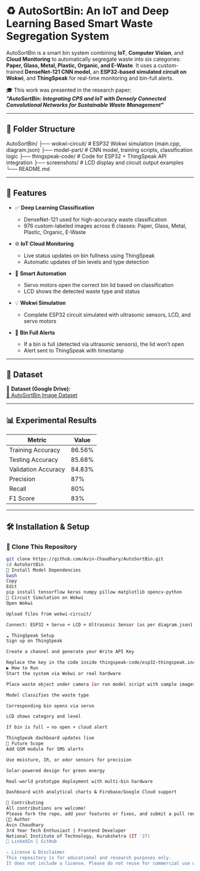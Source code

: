 # ♻️ AutoSortBin: An IoT and Deep Learning Based Smart Waste Segregation System

AutoSortBin is a smart bin system combining **IoT**, **Computer Vision**, and **Cloud Monitoring** to automatically segregate waste into six categories: **Paper, Glass, Metal, Plastic, Organic, and E-Waste**. It uses a custom-trained **DenseNet-121 CNN model**, an **ESP32-based simulated circuit on Wokwi**, and **ThingSpeak** for real-time monitoring and bin-full alerts.

🎓 This work was presented in the research paper:  
**_"AutoSortBin: Integrating CPS and IoT with Densely Connected Convolutional Networks for Sustainable Waste Management"_**

---

## 📁 Folder Structure

AutoSortBin/
├── wokwi-circuit/ # ESP32 Wokwi simulation (main.cpp, diagram.json)
├── model-part/ # CNN model, training scripts, classification logic
├── thingspeak-code/ # Code for ESP32 + ThingSpeak API integration
├── screenshots/ # LCD display and circuit output examples
└── README.md


---

## 🚀 Features

- ✅ **Deep Learning Classification**  
  - DenseNet-121 used for high-accuracy waste classification  
  - 976 custom-labeled images across 6 classes: Paper, Glass, Metal, Plastic, Organic, E-Waste  

- 🌐 **IoT Cloud Monitoring**  
  - Live status updates on bin fullness using ThingSpeak  
  - Automatic updates of bin levels and type detection  

- 🤖 **Smart Automation**  
  - Servo motors open the correct bin lid based on classification  
  - LCD shows the detected waste type and status  

- 💡 **Wokwi Simulation**  
  - Complete ESP32 circuit simulated with ultrasonic sensors, LCD, and servo motors  

- 🔔 **Bin Full Alerts**  
  - If a bin is full (detected via ultrasonic sensors), the lid won’t open  
  - Alert sent to ThingSpeak with timestamp

---

## 📸 Dataset

📁 **Dataset (Google Drive):**  
[🔗 AutoSortBin Image Dataset](https://drive.google.com/drive/folders/1Bq1_ukUqxVlyDr2GdsxmJd0NrJQ-x3Mm?usp=sharing)

---

## 📊 Experimental Results

| Metric              | Value   |
|---------------------|---------|
| Training Accuracy   | 86.56%  |
| Testing Accuracy    | 85.68%  |
| Validation Accuracy | 84.83%  |
| Precision           | 87%     |
| Recall              | 80%     |
| F1 Score            | 83%     |

---

## 🛠️ Installation & Setup

### 🔧 Clone This Repository

```bash
git clone https://github.com/Avin-Chaudhary/AutoSortBin.git
cd AutoSortBin
📍 Install Model Dependencies
bash
Copy
Edit
pip install tensorflow keras numpy pillow matplotlib opencv-python
🔌 Circuit Simulation on Wokwi
Open Wokwi

Upload files from wokwi-circuit/

Connect: ESP32 + Servo + LCD + Ultrasonic Sensor (as per diagram.json)

☁️ ThingSpeak Setup
Sign up on ThingSpeak

Create a channel and generate your Write API Key

Replace the key in the code inside thingspeak-code/esp32-thingspeak.ino
▶️ How to Run
Start the system via Wokwi or real hardware

Place waste object under camera (or run model script with sample images)

Model classifies the waste type

Corresponding bin opens via servo

LCD shows category and level

If bin is full → no open + cloud alert

ThingSpeak dashboard updates live
🌱 Future Scope
Add GSM module for SMS alerts

Use moisture, IR, or odor sensors for precision

Solar-powered design for green energy

Real-world prototype deployment with multi-bin hardware

Dashboard with analytical charts & Firebase/Google Cloud support

🙌 Contributing
All contributions are welcome!
Please fork the repo, add your features or fixes, and submit a pull request.
👨‍💻 Author
Avin Chaudhary
3rd Year Tech Enthusiast | Frontend Developer
National Institute of Technology, Kurukshetra (IT '27)
🔗 LinkedIn | GitHub

⚠️ License & Disclaimer
This repository is for educational and research purposes only.
It does not include a license. Please do not reuse for commercial use without permission.
